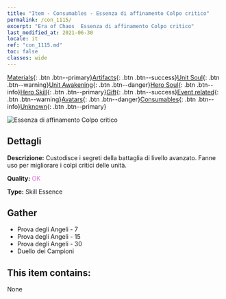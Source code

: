 ```yaml
---
title: "Item - Consumables - Essenza di affinamento Colpo critico"
permalink: /con_1115/
excerpt: "Era of Chaos  Essenza di affinamento Colpo critico"
last_modified_at: 2021-06-30
locale: it
ref: "con_1115.md"
toc: false
classes: wide
---
```

 [Materials](/ItemsIT/){: .btn .btn--primary}[Artifacts](/ItemsIT/Artifacts/){: .btn .btn--success}[Unit Soul](/ItemsIT/UnitSoul/){: .btn .btn--warning}[Unit Awakening](/ItemsIT/UnitAwakening/){: .btn .btn--danger}[Hero Soul](/ItemsIT/HeroSoul/){: .btn .btn--info}[Hero Skill](/ItemsIT/HeroSkill/){: .btn .btn--primary}[Gift](/ItemsIT/Gift/){: .btn .btn--success}[Event related](/ItemsIT/Events/){: .btn .btn--warning}[Avatars](/ItemsIT/Avatars/){: .btn .btn--danger}[Consumables](/ItemsIT/Consumables/){: .btn .btn--info}[Unknown](/ItemsIT/Unknown/){: .btn .btn--primary}

 ![Essenza di affinamento Colpo critico](/images/t/i_7006.png)

## Dettagli
 **Descrizione:** Custodisce i segreti della battaglia di livello avanzato. Fanne uso per migliorare i colpi critici delle unità.

 **Quality:** <span style="color: #DA70D6">OK</span>

 **Type:** Skill Essence

## Gather

*    Prova degli Angeli - 7 
*    Prova degli Angeli - 15 
*    Prova degli Angeli - 30 
*    Duello dei Campioni 

## This item contains:

  None

